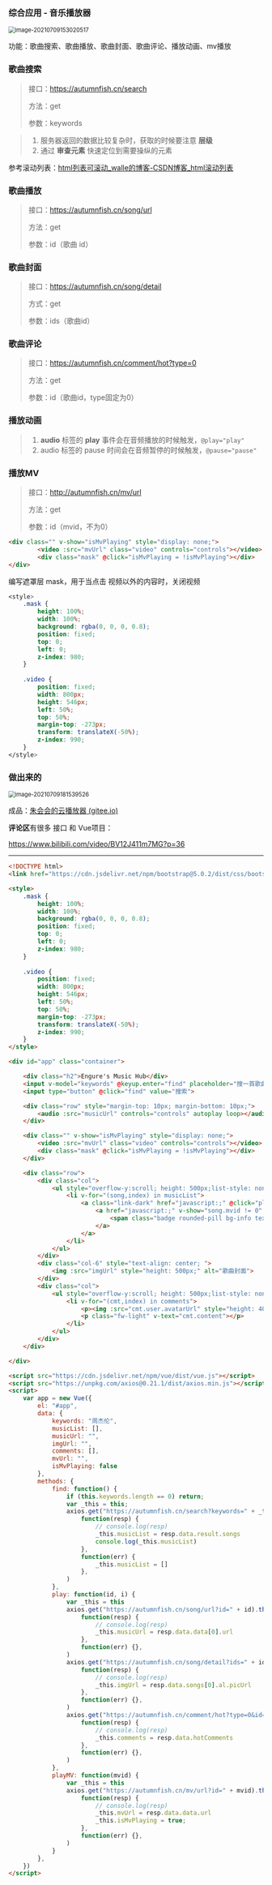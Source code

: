 ### 综合应用 - 音乐播放器

<img src="images/03Vue综合应用.assets/image-20210709153020517.png" alt="image-20210709153020517" style="zoom:80%;" />

功能：歌曲搜索、歌曲播放、歌曲封面、歌曲评论、播放动画、mv播放



### 歌曲搜索

> 接口：https://autumnfish.cn/search
>
> 方法：get
>
> 参数：keywords

> 1. 服务器返回的数据比较复杂时，获取的时候要注意 **层级**
> 2. 通过 **审查元素** 快速定位到需要操纵的元素

参考滚动列表：[html列表可滚动_walle的博客-CSDN博客_html滚动列表](https://blog.csdn.net/wuzuyu365/article/details/53911237/)



### 歌曲播放

> 接口：https://autumnfish.cn/song/url
>
> 方法：get
>
> 参数：id（歌曲 id）



### 歌曲封面

> 接口：https://autumnfish.cn/song/detail
>
> 方式：get
>
> 参数：ids（歌曲id）



### 歌曲评论

> 接口：https://autumnfish.cn/comment/hot?type=0
>
> 方法：get
>
> 参数：id（歌曲id，type固定为0）



### 播放动画

> 1. **audio** 标签的 **play** 事件会在音频播放的时候触发，`@play="play"`
> 2. audio 标签的 pause 时间会在音频暂停的时候触发，`@pause="pause"`



### 播放MV

> 接口：http://autumnfish.cn/mv/url
>
> 方法：get
>
> 参数：id（mvid，不为0）

```html
<div class="" v-show="isMvPlaying" style="display: none;">
        <video :src="mvUrl" class="video" controls="controls"></video>
        <div class="mask" @click="isMvPlaying = !isMvPlaying"></div>
</div>
```

编写遮罩层 mask，用于当点击 视频以外的内容时，关闭视频

```css
<style>
    .mask {
        height: 100%;
        width: 100%;
        background: rgba(0, 0, 0, 0.8);
        position: fixed;
        top: 0;
        left: 0;
        z-index: 980;
    }
    
    .video {
        position: fixed;
        width: 800px;
        height: 546px;
        left: 50%;
        top: 50%;
        margin-top: -273px;
        transform: translateX(-50%);
        z-index: 990;
    }
</style>
```



### 做出来的

<img src="images/03Vue综合应用.assets/image-20210709181539526.png" alt="image-20210709181539526" style="zoom:80%;" />



成品：[朱会会的云播放器 (gitee.io)](https://victor-huihui.gitee.io/2020/03/23/Player/)

**评论区**有很多 接口 和 Vue项目：

https://www.bilibili.com/video/BV12J411m7MG?p=36



---



```html
<!DOCTYPE html>
<link href="https://cdn.jsdelivr.net/npm/bootstrap@5.0.2/dist/css/bootstrap.min.css" rel="stylesheet" integrity="sha384-EVSTQN3/azprG1Anm3QDgpJLIm9Nao0Yz1ztcQTwFspd3yD65VohhpuuCOmLASjC" crossorigin="anonymous">

<style>
    .mask {
        height: 100%;
        width: 100%;
        background: rgba(0, 0, 0, 0.8);
        position: fixed;
        top: 0;
        left: 0;
        z-index: 980;
    }
    
    .video {
        position: fixed;
        width: 800px;
        height: 546px;
        left: 50%;
        top: 50%;
        margin-top: -273px;
        transform: translateX(-50%);
        z-index: 990;
    }
</style>

<div id="app" class="container">

    <div class="h2">Engure's Music Hub</div>
    <input v-model="keywords" @keyup.enter="find" placeholder="搜一首歌曲吧...">
    <input type="button" @click="find" value="搜索">

    <div class="row" style="margin-top: 10px; margin-bottom: 10px;">
        <audio :src="musicUrl" controls="controls" autoplay loop></audio>
    </div>

    <div class="" v-show="isMvPlaying" style="display: none;">
        <video :src="mvUrl" class="video" controls="controls"></video>
        <div class="mask" @click="isMvPlaying = !isMvPlaying"></div>
    </div>

    <div class="row">
        <div class="col">
            <ul style="overflow-y:scroll; height: 500px;list-style: none; padding: 10px;">
                <li v-for="(song,index) in musicList">
                    <a class="link-dark" href="javascript:;" @click="play(song.id,index)">{{ song.name }}
                        <a href="javascript:;" v-show="song.mvid != 0" class="link-dark" @click="playMV(song.mvid)">
                            <span class="badge rounded-pill bg-info text-dark">mv</span>
                        </a>
                    </a>
                </li>
            </ul>
        </div>
        <div class="col-6" style="text-align: center; ">
            <img :src="imgUrl" style="height: 500px;" alt="歌曲封面">
        </div>
        <div class="col">
            <ul style="overflow-y:scroll; height: 500px;list-style: none;padding: 10px;">
                <li v-for="(cmt,index) in comments">
                    <p><img :src="cmt.user.avatarUrl" style="height: 40px; width: 40px;" /> {{ cmt.user.nickname }}</p>
                    <p class="fw-light" v-text="cmt.content"></p>
                </li>
            </ul>
        </div>
    </div>

</div>

<script src="https://cdn.jsdelivr.net/npm/vue/dist/vue.js"></script>
<script src="https://unpkg.com/axios@0.21.1/dist/axios.min.js"></script>
<script>
    var app = new Vue({
        el: "#app",
        data: {
            keywords: "周杰伦",
            musicList: [],
            musicUrl: "",
            imgUrl: "",
            comments: [],
            mvUrl: "",
            isMvPlaying: false
        },
        methods: {
            find: function() {
                if (this.keywords.length == 0) return;
                var _this = this;
                axios.get("https://autumnfish.cn/search?keywords=" + _this.keywords).then(
                    function(resp) {
                        // console.log(resp)
                        _this.musicList = resp.data.result.songs
                        console.log(_this.musicList)
                    },
                    function(err) {
                        _this.musicList = []
                    },
                )
            },
            play: function(id, i) {
                var _this = this
                axios.get("https://autumnfish.cn/song/url?id=" + id).then(
                    function(resp) {
                        // console.log(resp)
                        _this.musicUrl = resp.data.data[0].url
                    },
                    function(err) {},
                )
                axios.get("https://autumnfish.cn/song/detail?ids=" + id).then(
                    function(resp) {
                        // console.log(resp)
                        _this.imgUrl = resp.data.songs[0].al.picUrl
                    },
                    function(err) {},
                )
                axios.get("https://autumnfish.cn/comment/hot?type=0&id=" + id).then(
                    function(resp) {
                        // console.log(resp)
                        _this.comments = resp.data.hotComments
                    },
                    function(err) {},
                )
            },
            playMV: function(mvid) {
                var _this = this
                axios.get("https://autumnfish.cn/mv/url?id=" + mvid).then(
                    function(resp) {
                        // console.log(resp)
                        _this.mvUrl = resp.data.data.url
                        _this.isMvPlaying = true;
                    },
                    function(err) {},
                )
            }
        },
    })
</script>
```



